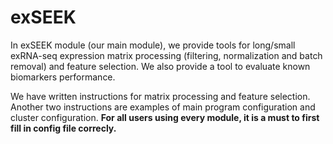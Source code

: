 # exSEEK

In exSEEK module (our main module), we provide tools for long/small exRNA-seq expression matrix processing (filtering, normalization and batch removal) and feature selection. We also provide a tool to evaluate known biomarkers performance.

We have written instructions for matrix processing and feature selection. Another two instructions are examples of main program configuration and cluster configuration. **For all users using every module, it is a must to first fill in config file correcly.**
